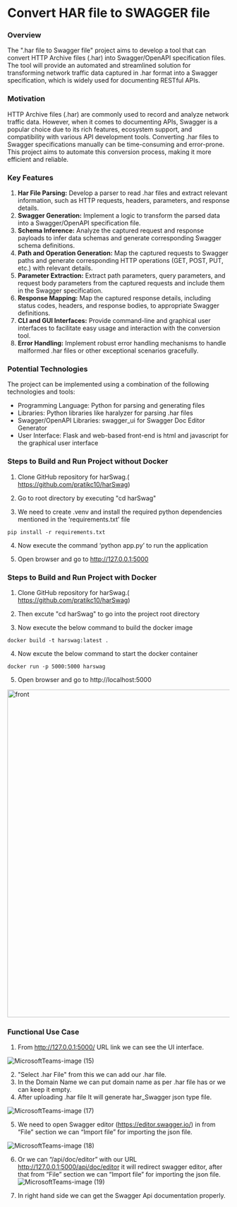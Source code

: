 # Convert HAR file to SWAGGER file

### Overview
The ".har file to Swagger file" project aims to develop a tool that can convert HTTP Archive files (.har) into Swagger/OpenAPI specification files. The tool will provide an automated and streamlined solution for transforming network traffic data captured in .har format into a Swagger specification, which is widely used for documenting RESTful APIs.

### Motivation
HTTP Archive files (.har) are commonly used to record and analyze network traffic data. However, when it comes to documenting APIs, Swagger is a popular choice due to its rich features, ecosystem support, and compatibility with various API development tools. Converting .har files to Swagger specifications manually can be time-consuming and error-prone. This project aims to automate this conversion process, making it more efficient and reliable.
### Key Features
1. **Har File Parsing:** Develop a parser to read .har files and extract relevant information, such as HTTP requests, headers, parameters, and response details.
2. **Swagger Generation:** Implement a logic to transform the parsed data into a Swagger/OpenAPI specification file.
3. **Schema Inference:** Analyze the captured request and response payloads to infer data schemas and generate corresponding Swagger schema definitions.
4. **Path and Operation Generation:** Map the captured requests to Swagger paths and generate corresponding HTTP operations (GET, POST, PUT, etc.) with relevant details.
5. **Parameter Extraction:** Extract path parameters, query parameters, and request body parameters from the captured requests and include them in the Swagger specification.
6. **Response Mapping:** Map the captured response details, including status codes, headers, and response bodies, to appropriate Swagger definitions.
7. **CLI and GUI Interfaces:** Provide command-line and graphical user interfaces to facilitate easy usage and interaction with the conversion tool.
8. **Error Handling:** Implement robust error handling mechanisms to handle malformed .har files or other exceptional scenarios gracefully.
### Potential Technologies
The project can be implemented using a combination of the following technologies and tools:
- Programming Language: Python  for parsing and generating files
- Libraries: Python libraries like haralyzer   for parsing .har files 
- Swagger/OpenAPI Libraries: swagger_ui for Swagger Doc Editor Generator
- User Interface: Flask and  web-based front-end  is html and javascript for the graphical user interface
### Steps to Build  and Run Project without Docker
1. Clone GitHub repository  for harSwag.( https://github.com/pratikc10/harSwag)

2. Go to root directory by executing "cd harSwag"

3. We need to create .venv and install the required python dependencies mentioned in the ‘requirements.txt’ file
```
pip install -r requirements.txt
```

4. Now execute the command ‘python app.py’ to run the application

5. Open browser and go to http://127.0.0.1:5000

### Steps to Build  and Run Project with Docker
1. Clone GitHub repository for harSwag.( https://github.com/pratikc10/harSwag)

2. Then excute "cd harSwag" to go into the project root directory

3. Now execute the below command to build the docker image
```
docker build -t harswag:latest .
```
4. Now excute the below command to start the docker container
```
docker run -p 5000:5000 harswag
```
5. Open browser and go to http://localhost:5000
<img width="742" alt="front" src="https://github.com/pratikc10/harSwag/assets/89121076/b586f369-ed2c-4d09-b595-eb8fe38c8082">



### Functional Use Case
1. From http://127.0.0.1:5000/ URL link we can see the UI interface.

![MicrosoftTeams-image (15)](https://github.com/Debadri-007/harSwag/assets/70701923/b0bd3884-8336-40f9-b86c-2d0f09b5b9c3)

2. "Select .har File" from this we can add our .har file.
3. In the Domain Name we can put domain name as per .har file has or we can keep it empty.
4. After uploading  .har file It will generate har_Swagger json type file.

![MicrosoftTeams-image (17)](https://github.com/Debadri-007/harSwag/assets/70701923/5b8bf117-002d-4575-83d7-4c0c73d578f3)

5. We need to open Swagger editor (https://editor.swagger.io/) in from “File” section we can “Import file”
for importing the json file.

![MicrosoftTeams-image (18)](https://github.com/Debadri-007/harSwag/assets/70701923/6e33dc13-b795-40b7-9c13-9f4593b5d884)

6. Or we can “/api/doc/editor” with our URL http://127.0.0.1:5000/api/doc/editor it will redirect swagger editor, after that from “File” section we can “Import file” for importing the json file.
![MicrosoftTeams-image (19)](https://github.com/Debadri-007/harSwag/assets/70701923/dd383ffa-150e-4ab7-ad11-447dfe9df50e)

7. In right hand side we can get the Swagger Api documentation properly.
